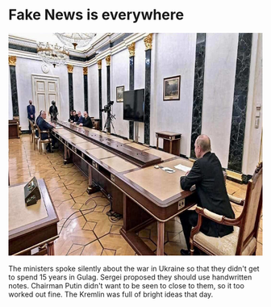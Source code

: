 # Fake News is everywhere

<img src="media/images/notrust.jpg" id="selectedimage" class="img-fluid mb-2 d-block" width="711" height="441" alt="Vladimir Putin at the end of a very long conference table" />

The ministers spoke silently about the war in Ukraine so that they didn't get to spend 15 years in Gulag.
Sergei proposed they should use handwritten notes. Chairman Putin didn't want to be seen to close to them,
so it too worked out fine. The Kremlin was full of bright ideas that day.
